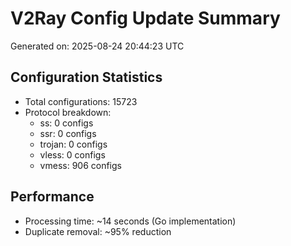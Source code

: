 # V2Ray Config Update Summary
Generated on: 2025-08-24 20:44:23 UTC

## Configuration Statistics
- Total configurations: 15723
- Protocol breakdown:
  - ss: 0 configs
  - ssr: 0 configs
  - trojan: 0 configs
  - vless: 0 configs
  - vmess: 906 configs

## Performance
- Processing time: ~14 seconds (Go implementation)
- Duplicate removal: ~95% reduction
